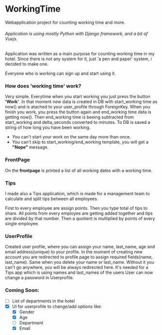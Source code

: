 # WorkingTime
Webapplication project for counting working time and more.

###### Application is using mostly Python with Django framework, and a bit of Vuejs.

Application was written as a main purpose for counting working time in my hotel. 
Since there is not any system for it, just 'a pen and paper' system, i decided to make one.

Everyone who is working can sign up and start using it.

### How does 'working time' work?

Very simple. Everytime when you start working you just press the button **'Work'**. In that moment new data is created in DB with start_working time as now() and is
atached to your user_profile through ForeignKey. When you finish you work, you press the button again and end_working time data is getting now().
Then end_working time is beeing subtracted from start_working and delta_seconds converted to minutes. To DB is saved a string of how long you have been working.

- You can't start your work on the same day more than once.
- You can't skip to start_working/end_working template, you will get a **"Nope"** message.


### FrontPage
On the **frontpage** is printed a list of all working dates with a working time. 


### Tips
I made also a Tips application, which is made for a management team to calculate and split tips between all employees.

First to every employee are assign points. Then you type total of tips to share. 
All points from every employee are getting added together and tips are divided by that number.
Then a quotient is multiplied by points of every single employee.

### UserProfile
Created user profile, where you can assign your name, last_name, age and email address(unique) to your profile.
In the moment of creating new account you are redirected to profile page to assign required fields(name, last_name). Same when you delete your name or last_name.
Without it you can't go anywhere, you will be always redirected here. It's needed for a Tips app which is using names and last_names of the users
User can now change a password in Userprofile.
### Coming Soon:
- [ ] List of departments in the hotel 
- [x] UI for userprofile to change/add options like:
  - [x] Gender
  - [x] Age
  - [ ] Department
  - [x] Email
